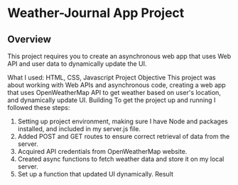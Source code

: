 # Weather-Journal App Project

## Overview
This project requires you to create an asynchronous web app that uses Web API and user data to dynamically update the UI. 

What I used: HTML, CSS, Javascript 
Project Objective
This project was about working with Web APIs and asynchronous code, creating a web app that uses OpenWeatherMap API to get weather based on user's location, and dynamically update UI.
Building
To get the project up and running I followed these steps:
1. Setting up project environment, making sure I have Node and packages installed, and included in my server.js file.
2. Added POST and GET routes to ensure correct retrieval of data from the server.
3. Acquired API credentials from OpenWeatherMap website.
4. Created async functions to fetch weather data and store it on my local server.
5. Set up a function that updated UI dynamically.
Result

